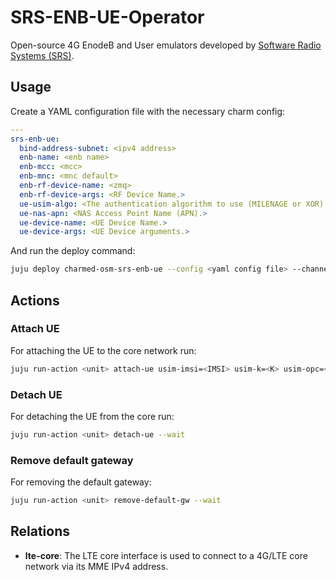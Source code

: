 # SRS-ENB-UE-Operator

Open-source 4G EnodeB and User emulators developed by [Software Radio Systems (SRS)](https://www.srslte.com/).

## Usage

Create a YAML configuration file with the necessary charm config:

```yaml
---
srs-enb-ue:
  bind-address-subnet: <ipv4 address>
  enb-name: <enb name>
  enb-mcc: <mcc>
  enb-mnc: <mnc default>
  enb-rf-device-name: <zmq>
  enb-rf-device-args: <RF Device Name.>
  ue-usim-algo: <The authentication algorithm to use (MILENAGE or XOR).>
  ue-nas-apn: <NAS Access Point Name (APN).>
  ue-device-name: <UE Device Name.>
  ue-device-args: <UE Device arguments.>
```

And run the deploy command:

```bash
juju deploy charmed-osm-srs-enb-ue --config <yaml config file> --channel=edge
```


## Actions

### Attach UE

For attaching the UE to the core network run:

```bash
juju run-action <unit> attach-ue usim-imsi=<IMSI> usim-k=<K> usim-opc=<OPC> --wait
```

### Detach UE

For detaching the UE from the core run:

```bash
juju run-action <unit> detach-ue --wait
```

### Remove default gateway

For removing the default gateway:

```bash
juju run-action <unit> remove-default-gw --wait
```

## Relations

- **lte-core**: The LTE core interface is used to connect to a 4G/LTE core network via its MME IPv4 address.
